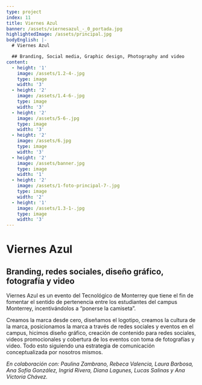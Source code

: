 ```yaml
---
type: project
index: 11
title: Viernes Azul
banner: /assets/viernesazul_-_0_portada.jpg
highlightedImage: /assets/principal.jpg
bodyEnglish: |-
  # Viernes Azul

  ## Branding, Social media, Graphic design, Photography and video
content:
  - height: '1'
    image: /assets/1.2-4-.jpg
    type: image
    width: '3'
  - height: '2'
    image: /assets/1.4-6-.jpg
    type: image
    width: '3'
  - height: '2'
    image: /assets/5-6-.jpg
    type: image
    width: '3'
  - height: '2'
    image: /assets/6.jpg
    type: image
    width: '3'
  - height: '2'
    image: /assets/banner.jpg
    type: image
    width: '1'
  - height: '2'
    image: /assets/1-foto-principal-7-.jpg
    type: image
    width: '2'
  - height: '1'
    image: /assets/1.3-1-.jpg
    type: image
    width: '3'
---
```

# Viernes Azul

## Branding, redes sociales, diseño gráfico, fotografía y video

Viernes Azul es un evento del Tecnológico de Monterrey que tiene el fin de fomentar el sentido de pertenencia entre los estudiantes del campus Monterrey, incentivándolos a “ponerse la camiseta”.

Creamos la marca desde cero, diseñamos el logotipo, creamos la cultura de la marca, posicionamos la marca a través de redes sociales y eventos en el campus, hicimos diseño gráfico, creación de contenido para redes sociales, videos promocionales y cobertura de los eventos con toma de fotografías y video. Todo esto siguiendo una estrategia de comunicación conceptualizada por nosotros mismos. 

_En colaboración con: Paulina Zambrano, Rebeca Valencia, Laura Barbosa, Ana Sofía González, Ingrid Rivera, Diana Lagunes, Lucas Salinas y Ana Victoria Chávez._
